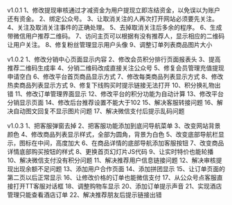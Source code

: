v1.0.1
1、修改提现审核通过才减资金为用户提现立即冻结资金，以免误以为账户还有资金。
2、绑定公众号。
3、让取消关注的人再次打开网站必须要先关注。
4、关注及取消关注事件的正确处理。
5、去掉取消关注后多余的程序。
6、生成带微信用户推荐二维码。
7、访问主页可以根据有没有推荐人，显示相应的二维码让用户关注。
8、修复粉丝管理显示用户头像
9、调整订单列表商品图片大小

v1.0.2
1、修改分销中心页面显示内容
2、修改会员积分排行页面报表头
3、提高推荐二维码生成率
4、分销二维码改成直接关注公众号
5、修复会员管理充值提现申请空白
6、修改平台首页商品显示方式
7、修改每类商品列表显示方式
8、修改热卖商品列表显示方式
9、修复下线购买时提示链接无法打开
10、积分换礼物出错
11、修改订单管理界面显示
12、修改平台的积分功能为自动计算
13、修改平台分销显示页面
14、修改后台推荐设置不能大于102
15、解决客服转接问题
16、解决自动图文回复不显示图片问题
17、解决微信支付后提示乱码问题

v1.0.3
1、把客服弹窗去掉
2、把客服功能添加到底问导航菜单
3、改变网站背景颜色
4、修改商品列表显示样式，全部为圆角，背景为白色
5、改变底部导航栏显示，图标在中间，高度加大
6、在商品详情的底部导航添加客服按钮
7、改变商品详情底部购买按钮的样式
8、更换首页幻灯片JS代码
9、让实时特价也能轮播
10、解决微信支付没有积分问题
11、解决推荐用户信息链接问题
12、解决审核提现出现余额不足问题
13、添加用户合作页面
14、添加拼团显示
15、让订单页面的第二页以后正常显示
16、让修改价格的订单也能微信支付
17、从公众号点客服直接打开TT客服对话框
18、调整购物车显示
20、添加订单提示声音
21、实现酒店管理只能查看酒店订单
22、解决推荐朋友后提示链接出错
